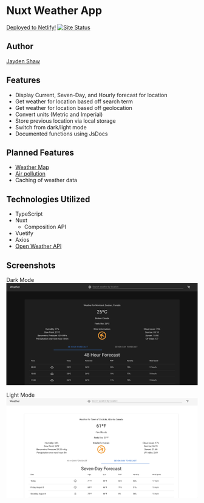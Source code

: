 # Nuxt Weather App

[Deployed to Netlify!](https://nuxt-weather-app.netlify.app/)
[![Site Status](https://api.netlify.com/api/v1/badges/3fa15fb6-7d3e-4844-968c-491e5bbfbdd6/deploy-status)](https://app.netlify.com/sites/nuxt-weather-app/deploys)

## Author
[Jayden Shaw](https://jaydenshaw.com)

## Features 
- Display Current, Seven-Day, and Hourly forecast for location
- Get weather for location based off search term
- Get weather for location based off geolocation
- Convert units (Metric and Imperial)
- Store previous location via local storage
- Switch from dark/light mode
- Documented functions using JsDocs

## Planned Features
- [Weather Map](https://openweathermap.org/api/weathermaps)
- [Air pollution](https://openweathermap.org/api/air-pollution)
- Caching of weather data

## Technologies Utilized
- TypeScript
- Nuxt
    - Composition API
- Vuetify
- Axios
- [Open Weather API](https://openweathermap.org/)

## Screenshots 
Dark Mode
![Dark Mode](https://github.com/jshaw990/nuxt-weather/blob/master/static/screenshots/darkMode.png)

Light Mode
![Light Mode](https://github.com/jshaw990/nuxt-weather/blob/master/static/screenshots/lightMode.png)